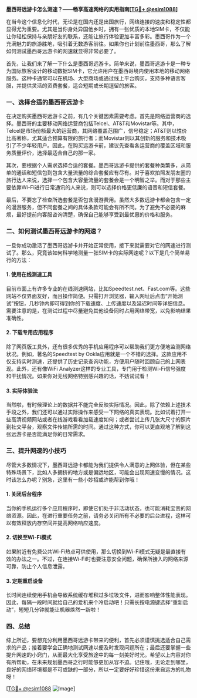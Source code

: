 **墨西哥远游卡怎么测速？——畅享高速网络的实用指南[[TG💪+ @esim1088](https://t.me/s/esim1088)]**

在当今这个信息化时代，无论是在国内还是出国旅行，网络连接的速度和稳定性都显得尤为重要。尤其是当你身处异国他乡时，拥有一张优质的本地SIM卡，不仅能让你轻松保持与亲朋好友的联系，还能让旅行体验更加丰富多彩。墨西哥作为一个充满魅力的旅游胜地，吸引着无数游客前往。如果你也计划前往墨西哥，那么了解如何测试墨西哥远游卡的网速就显得非常必要了。

首先，让我们来了解一下什么是墨西哥远游卡。简单来说，墨西哥远游卡是一种专为国际旅客设计的移动数据SIM卡，它允许用户在墨西哥境内使用本地的移动网络服务。这种卡通常可以在机场、大型商场或通过线上平台购买，支持多种语言客服，并提供灵活的资费套餐，适合短期或长期逗留的旅客。

### 一、选择合适的墨西哥远游卡

在决定购买墨西哥远游卡之前，有几个关键因素需要考虑。首先是网络运营商的选择。墨西哥的主要移动网络运营商包括Telcel、AT&T和Movistar等。其中，Telcel是市场份额最大的运营商，其网络覆盖范围广，信号稳定；AT&T则以性价比高著称，尤其适合预算有限的旅行者；而Movistar则以其创新的服务和技术吸引了不少年轻用户。因此，在购买远游卡前，建议先查看各运营商的覆盖区域和服务质量评价，选择最适合自己的那一家。

其次，要根据个人需求选择合适的套餐。墨西哥远游卡提供的套餐种类繁多，从简单的通话和短信包到包含大量流量的综合套餐应有尽有。对于喜欢拍照发朋友圈的旅行达人来说，选择一个包含大容量流量的套餐会是一个明智之举。而对于那些主要依靠Wi-Fi进行日常通讯的人来说，则可以选择价格更低廉的语音和短信套餐。

最后，不要忘了检查所选套餐是否包含漫游费用。虽然大多数远游卡都会包含一定的漫游服务，但不同套餐之间的具体条款可能会有所不同。为了避免不必要的麻烦，最好提前向客服咨询清楚，确保自己能够享受到最优惠的价格和服务。

### 二、如何测试墨西哥远游卡的网速？

一旦你成功激活了墨西哥远游卡并开始正常使用，接下来就需要对它的网速进行测试了。那么，究竟该如何科学地测量一张SIM卡的实际网速呢？以下是几个简单易行的方法：

#### 1. 使用在线测速工具

目前市面上有许多专业的在线测速网站，比如Speedtest.net、Fast.com等。这些网站不仅界面友好，而且操作简便。只需打开浏览器，输入网址后点击“开始测试”按钮，几秒钟内即可得到你的下载速度、上传速度以及延迟时间等详细信息。需要注意的是，在测试过程中尽量避免其他设备同时占用网络带宽，以免影响结果准确性。

#### 2. 下载专用应用程序

除了网页版工具外，还有很多优秀的手机应用程序可以帮助我们更方便地监测网络状况。例如，著名的Speedtest by Ookla应用就是一个不错的选择。这款应用不仅支持实时测速，还提供了历史记录查询功能，方便用户随时回顾自己的上网表现。此外，还有像WiFi Analyzer这样的专业工具，专门用于检测Wi-Fi信号强度和干扰情况。如果你对无线网络特别感兴趣的话，不妨试试看！

#### 3. 实际体验法

当然啦，有时候理论上的数据并不能完全反映实际情况。因此，除了依赖上述技术手段之外，我们还可以通过实际操作来感受一下网络的真实表现。比如试着打开一些高清视频网站或者在线游戏看看加载速度如何；或者尝试上传几张大尺寸的照片到社交平台，观察文件传输所需的时间。通过这种方式，你可以更直观地了解到这张远游卡是否能满足你的日常需求。

### 三、提升网速的小技巧

尽管大多数情况下，墨西哥远游卡都能为我们提供令人满意的上网体验，但在某些特殊场景下，比如人多拥挤的地方或是偏远地区，可能会出现网速变慢的情况。这时该怎么办呢？别急，这里有一些小妙招或许能帮到你哦！

#### 1. 关闭后台程序

当你的手机运行多个应用程序时，即使它们处于非活动状态，也可能消耗宝贵的网络资源。因此，在进行重要任务之前，请务必关闭所有不必要的后台进程，这样可以有效释放内存空间并提高网络响应速度。

#### 2. 切换至Wi-Fi模式

如果附近有免费公共Wi-Fi热点可供使用，那么切换到Wi-Fi模式无疑是最直接有效的办法之一。不过，在连接Wi-Fi时也要注意安全问题，确保所接入的网络来源可靠，防止个人信息泄露。

#### 3. 定期重启设备

长时间连续使用手机会导致系统缓存堆积过多垃圾文件，进而影响整体性能表现。因此，每隔一段时间就给自己的爱机来个冷启动吧！只需长按电源键选择“重新启动”，短短几分钟就能让机器焕然一新啦！

### 四、总结

综上所述，要想充分利用墨西哥远游卡带来的便利，首先必须谨慎挑选适合自己需求的产品；接着要学会正确地测试网速以便及时发现问题所在；最后还要掌握一些提升网速的小窍门，从而最大化享受旅途中的每一刻美好时光。希望以上内容对你有所帮助，在未来规划墨西哥之行时能够更加从容不迫。记住哦，无论走到哪里，良好的网络环境都是不可或缺的一部分，所以一定要好好珍惜这份来自远方的礼物呀！

[[TG💪+ @esim1088](https://t.me/s/esim1088) ![Image](https://i.postimg.cc/4NQfJmqS/Snipaste-2025-05-13-00-14-12.png)]